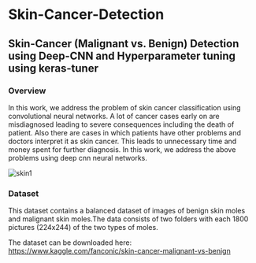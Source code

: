 # Skin-Cancer-Detection
## Skin-Cancer (Malignant vs. Benign) Detection using Deep-CNN and Hyperparameter tuning using keras-tuner

### Overview
In this work, we address the problem of skin cancer classification using convolutional neural networks. A lot of cancer cases early on are misdiagnosed leading to severe consequences including the death of patient. Also there are cases in which patients have other problems and doctors interpret it as skin cancer. This leads to unnecessary time and money spent for further diagnosis. In this work, we address the above problems using deep cnn neural networks.

![skin1](https://user-images.githubusercontent.com/90151852/133120921-64119edd-26a6-4ed0-adba-dcd07904251d.png)

### Dataset
This dataset contains a balanced dataset of images of benign skin moles and malignant skin moles.The data consists of two folders with each 1800 pictures (224x244) of the two types of moles.

The dataset can be downloaded here: https://www.kaggle.com/fanconic/skin-cancer-malignant-vs-benign
